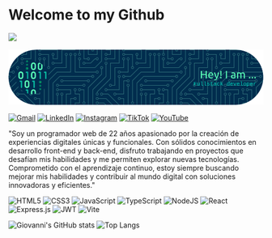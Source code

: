# Welcome to my Github

<img src="https://media.giphy.com/media/v1.Y2lkPTc5MGI3NjExaG9hcXh4enlmMHdjZ3Z4azM4cnBreTA3MW9kbXRvNGlnYXVpZnAxeCZlcD12MV9pbnRlcm5hbF9naWZfYnlfaWQmY3Q9Zw/2p1ng5ek9qIR8wzPn5/giphy-downsized-large.gif" width="200"/> 

![Banner de Giovanni Developer](github-header-image.png)

[![Gmail](https://img.shields.io/badge/Gmail-D14836?style=for-the-badge&logo=gmail&logoColor=white)](mailto:contact@giovannideveloper.com)
[![LinkedIn](https://img.shields.io/badge/linkedin-%230077B5.svg?style=for-the-badge&logo=linkedin&logoColor=white)](https://www.linkedin.com/in/giovannideveloper)
[![Instagram](https://img.shields.io/badge/Instagram-%23E4405F.svg?style=for-the-badge&logo=Instagram&logoColor=white)]( https://www.instagram.com/giovannideveloper)
[![TikTok](https://img.shields.io/badge/TikTok-%23000000.svg?style=for-the-badge&logo=TikTok&logoColor=white)](https://www.tiktok.com/@giovannideveloper)
[![YouTube](https://img.shields.io/badge/YouTube-%23FF0000.svg?style=for-the-badge&logo=YouTube&logoColor=white)](https://www.youtube.com/@giovannideveloper)

"Soy un programador web de 22 años apasionado por la creación de experiencias digitales únicas y funcionales. Con sólidos conocimientos en desarrollo front-end y back-end, disfruto trabajando en proyectos que desafían mis habilidades y me permiten explorar nuevas tecnologías. Comprometido con el aprendizaje continuo, estoy siempre buscando mejorar mis habilidades y contribuir al mundo digital con soluciones innovadoras y eficientes."

![HTML5](https://img.shields.io/badge/html5-%23E34F26.svg?style=for-the-badge&logo=html5&logoColor=white)
![CSS3](https://img.shields.io/badge/css3-%231572B6.svg?style=for-the-badge&logo=css3&logoColor=white)
![JavaScript](https://img.shields.io/badge/javascript-%23323330.svg?style=for-the-badge&logo=javascript&logoColor=%23F7DF1E)
![TypeScript](https://img.shields.io/badge/typescript-%23007ACC.svg?style=for-the-badge&logo=typescript&logoColor=white)
![NodeJS](https://img.shields.io/badge/node.js-6DA55F?style=for-the-badge&logo=node.js&logoColor=white)
![React](https://img.shields.io/badge/react-%2320232a.svg?style=for-the-badge&logo=react&logoColor=%2361DAFB)
![Express.js](https://img.shields.io/badge/express.js-%23404d59.svg?style=for-the-badge&logo=express&logoColor=%2361DAFB)
![JWT](https://img.shields.io/badge/JWT-black?style=for-the-badge&logo=JSON%20web%20tokens)
![Vite](https://img.shields.io/badge/vite-%23646CFF.svg?style=for-the-badge&logo=vite&logoColor=white)

![Giovanni's GitHub stats](https://github-readme-stats.vercel.app/api?username=giovannidevelopments&theme=gotham&show_icons=true)
![Top Langs](https://github-readme-stats.vercel.app/api/top-langs/?username=giovannidevelopments&layout=compact&theme=gotham)

